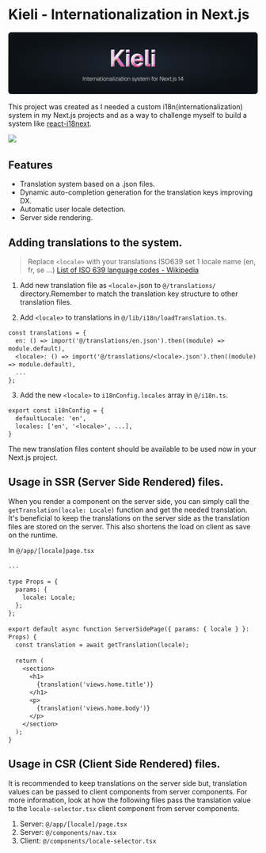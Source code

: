 # Kieli - Internationalization in Next.js

![](public/kieli_banner.png)

This project was created as I needed a custom i18n(internationalization) system in my Next.js projects and as a way to challenge myself to build a system like [react-i18next](https://github.com/i18next/react-i18next).

![](https://img.shields.io/github/stars/lauriahlfors/nextjs14-i18n.svg)

## Features

- Translation system based on a .json files.
- Dynamic auto-completion generation for the translation keys improving DX.
- Automatic user locale detection.
- Server side rendering.

## Adding translations to the system.

> Replace `<locale>` with your translations ISO639 set 1 locale name (en, fr, se ...)
> [List of ISO 639 language codes - Wikipedia](https://en.wikipedia.org/wiki/List_of_ISO_639_language_codes)

1. Add new translation file as `<locale>`.json to `@/translations/` directory.Remember to match the translation key structure to other translation files.

2. Add `<locale>` to translations in `@/lib/i18n/loadTranslation.ts`.

```tsx
const translations = {
  en: () => import('@/translations/en.json').then((module) => module.default),
  <locale>: () => import('@/translations/<locale>.json').then((module) => module.default),
  ...
};
```

3. Add the new `<locale>` to `i18nConfig.locales` array in `@/i18n.ts`.

```tsx
export const i18nConfig = {
  defaultLocale: 'en',
  locales: ['en', '<locale>', ...],
}
```

The new translation files content should be available to be used now in your Next.js project.

## Usage in SSR (Server Side Rendered) files.

When you render a component on the server side, you can simply call the `getTranslation(locale: Locale)` function and get the needed translation. It's beneficial to keep the translations on the server side as the translation files are stored on the server. This also shortens the load on client as save on the runtime.

In `@/app/[locale]page.tsx`

```tsx
...

type Props = {
  params: {
    locale: Locale;
  };
};

export default async function ServerSidePage({ params: { locale } }: Props) {
  const translation = await getTranslation(locale);

  return (
    <section>
      <h1>
        {translation('views.home.title')}
      </h1>
      <p>
        {translation('views.home.body')}
      </p>
    </section>
  );
}
```

## Usage in CSR (Client Side Rendered) files.

It is recommended to keep translations on the server side but, translation values can be passed to client components from server components. For more information, look at how the following files pass the translation value to the `locale-selector.tsx` client component from server components.

1. Server: `@/app/[locale]/page.tsx`
2. Server: `@/components/nav.tsx`
3. Client: `@/components/locale-selector.tsx`
